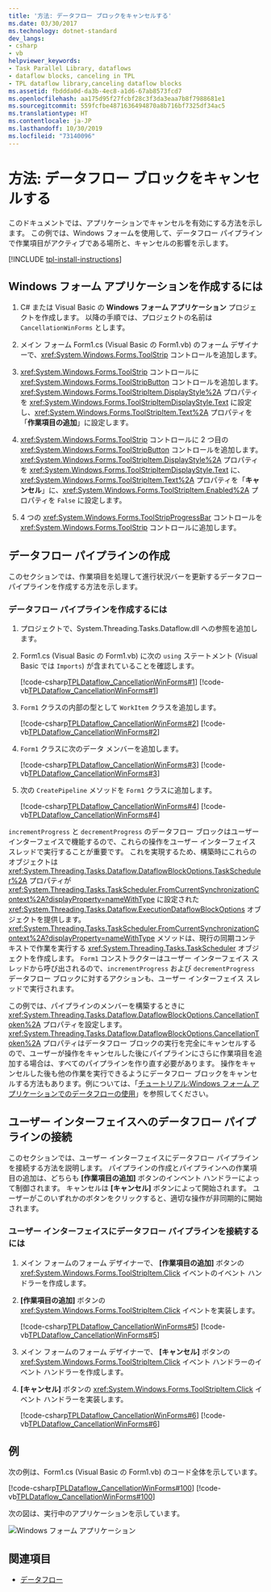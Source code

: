 ```yaml
---
title: '方法: データフロー ブロックをキャンセルする'
ms.date: 03/30/2017
ms.technology: dotnet-standard
dev_langs:
- csharp
- vb
helpviewer_keywords:
- Task Parallel Library, dataflows
- dataflow blocks, canceling in TPL
- TPL dataflow library,canceling dataflow blocks
ms.assetid: fbddda0d-da3b-4ec8-a1d6-67ab8573fcd7
ms.openlocfilehash: aa175d95f27fcbf28c3f3da3eaa7b8f7988681e1
ms.sourcegitcommit: 559fcfbe4871636494870a8b716bf7325df34ac5
ms.translationtype: HT
ms.contentlocale: ja-JP
ms.lasthandoff: 10/30/2019
ms.locfileid: "73140096"
---
```

# <a name="how-to-cancel-a-dataflow-block"></a>方法: データフロー ブロックをキャンセルする
このドキュメントでは、アプリケーションでキャンセルを有効にする方法を示します。 この例では、Windows フォームを使用して、データフロー パイプラインで作業項目がアクティブである場所と、キャンセルの影響を示します。  

[!INCLUDE [tpl-install-instructions](../../../includes/tpl-install-instructions.md)]
  
## <a name="to-create-the-windows-forms-application"></a>Windows フォーム アプリケーションを作成するには  
  
1. C# または Visual Basic の **Windows フォーム アプリケーション** プロジェクトを作成します。 以降の手順では、プロジェクトの名前は `CancellationWinForms` とします。  
  
2. メイン フォーム Form1.cs (Visual Basic の Form1.vb) のフォーム デザイナーで、<xref:System.Windows.Forms.ToolStrip> コントロールを追加します。  
  
3. <xref:System.Windows.Forms.ToolStrip> コントロールに <xref:System.Windows.Forms.ToolStripButton> コントロールを追加します。 <xref:System.Windows.Forms.ToolStripItem.DisplayStyle%2A> プロパティを <xref:System.Windows.Forms.ToolStripItemDisplayStyle.Text> に設定し、<xref:System.Windows.Forms.ToolStripItem.Text%2A> プロパティを「**作業項目の追加**」に設定します。  
  
4. <xref:System.Windows.Forms.ToolStrip> コントロールに 2 つ目の <xref:System.Windows.Forms.ToolStripButton> コントロールを追加します。 <xref:System.Windows.Forms.ToolStripItem.DisplayStyle%2A> プロパティを <xref:System.Windows.Forms.ToolStripItemDisplayStyle.Text> に、<xref:System.Windows.Forms.ToolStripItem.Text%2A> プロパティを「**キャンセル**」に、<xref:System.Windows.Forms.ToolStripItem.Enabled%2A> プロパティを `False` に設定します。  
  
5. 4 つの <xref:System.Windows.Forms.ToolStripProgressBar> コントロールを <xref:System.Windows.Forms.ToolStrip> コントロールに追加します。  
  
## <a name="creating-the-dataflow-pipeline"></a>データフロー パイプラインの作成  
 このセクションでは、作業項目を処理して進行状況バーを更新するデータフロー パイプラインを作成する方法を示します。  
  
### <a name="to-create-the-dataflow-pipeline"></a>データフロー パイプラインを作成するには  
  
1. プロジェクトで、System.Threading.Tasks.Dataflow.dll への参照を追加します。  
  
2. Form1.cs (Visual Basic の Form1.vb) に次の `using` ステートメント (Visual Basic では `Imports`) が含まれていることを確認します。  
  
     [!code-csharp[TPLDataflow_CancellationWinForms#1](../../../samples/snippets/csharp/VS_Snippets_Misc/tpldataflow_cancellationwinforms/cs/cancellationwinforms/form1.cs#1)]
     [!code-vb[TPLDataflow_CancellationWinForms#1](../../../samples/snippets/visualbasic/VS_Snippets_Misc/tpldataflow_cancellationwinforms/vb/cancellationwinforms/form1.vb#1)]  
  
3. `Form1` クラスの内部の型として `WorkItem` クラスを追加します。  
  
     [!code-csharp[TPLDataflow_CancellationWinForms#2](../../../samples/snippets/csharp/VS_Snippets_Misc/tpldataflow_cancellationwinforms/cs/cancellationwinforms/form1.cs#2)]
     [!code-vb[TPLDataflow_CancellationWinForms#2](../../../samples/snippets/visualbasic/VS_Snippets_Misc/tpldataflow_cancellationwinforms/vb/cancellationwinforms/form1.vb#2)]  
  
4. `Form1` クラスに次のデータ メンバーを追加します。  
  
     [!code-csharp[TPLDataflow_CancellationWinForms#3](../../../samples/snippets/csharp/VS_Snippets_Misc/tpldataflow_cancellationwinforms/cs/cancellationwinforms/form1.cs#3)]
     [!code-vb[TPLDataflow_CancellationWinForms#3](../../../samples/snippets/visualbasic/VS_Snippets_Misc/tpldataflow_cancellationwinforms/vb/cancellationwinforms/form1.vb#3)]  
  
5. 次の `CreatePipeline` メソッドを `Form1` クラスに追加します。  
  
     [!code-csharp[TPLDataflow_CancellationWinForms#4](../../../samples/snippets/csharp/VS_Snippets_Misc/tpldataflow_cancellationwinforms/cs/cancellationwinforms/form1.cs#4)]
     [!code-vb[TPLDataflow_CancellationWinForms#4](../../../samples/snippets/visualbasic/VS_Snippets_Misc/tpldataflow_cancellationwinforms/vb/cancellationwinforms/form1.vb#4)]  
  
 `incrementProgress` と `decrementProgress` のデータフロー ブロックはユーザー インターフェイスで機能するので、これらの操作をユーザー インターフェイス スレッドで実行することが重要です。 これを実現するため、構築時にこれらのオブジェクトは <xref:System.Threading.Tasks.Dataflow.DataflowBlockOptions.TaskScheduler%2A> プロパティが <xref:System.Threading.Tasks.TaskScheduler.FromCurrentSynchronizationContext%2A?displayProperty=nameWithType> に設定された <xref:System.Threading.Tasks.Dataflow.ExecutionDataflowBlockOptions> オブジェクトを提供します。 <xref:System.Threading.Tasks.TaskScheduler.FromCurrentSynchronizationContext%2A?displayProperty=nameWithType> メソッドは、現行の同期コンテキストで作業を実行する <xref:System.Threading.Tasks.TaskScheduler> オブジェクトを作成します。 `Form1` コンストラクターはユーザー インターフェイス スレッドから呼び出されるので、`incrementProgress` および `decrementProgress` データフロー ブロックに対するアクションも、ユーザー インターフェイス スレッドで実行されます。  
  
 この例では、パイプラインのメンバーを構築するときに <xref:System.Threading.Tasks.Dataflow.DataflowBlockOptions.CancellationToken%2A> プロパティを設定します。 <xref:System.Threading.Tasks.Dataflow.DataflowBlockOptions.CancellationToken%2A> プロパティはデータフロー ブロックの実行を完全にキャンセルするので、ユーザーが操作をキャンセルした後にパイプラインにさらに作業項目を追加する場合は、すべてのパイプラインを作り直す必要があります。 操作をキャンセルした後も他の作業を実行できるようにデータフロー ブロックをキャンセルする方法もあります。例については、「[チュートリアル:Windows フォーム アプリケーションでのデータフローの使用](../../../docs/standard/parallel-programming/walkthrough-using-dataflow-in-a-windows-forms-application.md)」を参照してください。  
  
## <a name="connecting-the-dataflow-pipeline-to-the-user-interface"></a>ユーザー インターフェイスへのデータフロー パイプラインの接続  
 このセクションでは、ユーザー インターフェイスにデータフロー パイプラインを接続する方法を説明します。 パイプラインの作成とパイプラインへの作業項目の追加は、どちらも **[作業項目の追加]** ボタンのインベント ハンドラーによって制御されます。 キャンセルは **[キャンセル]** ボタンによって開始されます。 ユーザーがこのいずれかのボタンをクリックすると、適切な操作が非同期的に開始されます。  
  
### <a name="to-connect-the-dataflow-pipeline-to-the-user-interface"></a>ユーザー インターフェイスにデータフロー パイプラインを接続するには  
  
1. メイン フォームのフォーム デザイナーで、 **[作業項目の追加]** ボタンの <xref:System.Windows.Forms.ToolStripItem.Click> イベントのイベント ハンドラーを作成します。  
  
2. **[作業項目の追加]** ボタンの <xref:System.Windows.Forms.ToolStripItem.Click> イベントを実装します。  
  
     [!code-csharp[TPLDataflow_CancellationWinForms#5](../../../samples/snippets/csharp/VS_Snippets_Misc/tpldataflow_cancellationwinforms/cs/cancellationwinforms/form1.cs#5)]
     [!code-vb[TPLDataflow_CancellationWinForms#5](../../../samples/snippets/visualbasic/VS_Snippets_Misc/tpldataflow_cancellationwinforms/vb/cancellationwinforms/form1.vb#5)]  
  
3. メイン フォームのフォーム デザイナーで、 **[キャンセル]** ボタンの <xref:System.Windows.Forms.ToolStripItem.Click> イベント ハンドラーのイベント ハンドラーを作成します。  
  
4. **[キャンセル]** ボタンの <xref:System.Windows.Forms.ToolStripItem.Click> イベント ハンドラーを実装します。  
  
     [!code-csharp[TPLDataflow_CancellationWinForms#6](../../../samples/snippets/csharp/VS_Snippets_Misc/tpldataflow_cancellationwinforms/cs/cancellationwinforms/form1.cs#6)]
     [!code-vb[TPLDataflow_CancellationWinForms#6](../../../samples/snippets/visualbasic/VS_Snippets_Misc/tpldataflow_cancellationwinforms/vb/cancellationwinforms/form1.vb#6)]  
  
## <a name="example"></a>例  
 次の例は、Form1.cs (Visual Basic の Form1.vb) のコード全体を示しています。  
  
 [!code-csharp[TPLDataflow_CancellationWinForms#100](../../../samples/snippets/csharp/VS_Snippets_Misc/tpldataflow_cancellationwinforms/cs/cancellationwinforms/form1.cs#100)]
 [!code-vb[TPLDataflow_CancellationWinForms#100](../../../samples/snippets/visualbasic/VS_Snippets_Misc/tpldataflow_cancellationwinforms/vb/cancellationwinforms/form1.vb#100)]  
  
 次の図は、実行中のアプリケーションを示しています。  
  
 ![Windows フォーム アプリケーション](../../../docs/standard/parallel-programming/media/tpldataflow-cancellation.png "TPLDataflow_Cancellation")  

## <a name="see-also"></a>関連項目

- [データフロー](../../../docs/standard/parallel-programming/dataflow-task-parallel-library.md)
